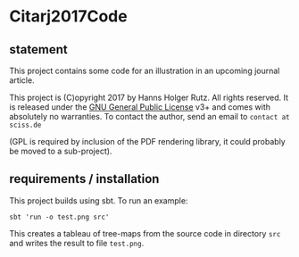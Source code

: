 # Citarj2017Code

## statement

This project contains some code for an illustration in an upcoming journal article.

This project is (C)opyright 2017 by Hanns Holger Rutz. All rights reserved. It is released under 
the [GNU General Public License](https://raw.github.com/Sciss/Citarj2017Code/master/LICENSE) v3+ and comes 
with absolutely no warranties. To contact the author, send an email to `contact at sciss.de`

(GPL is required by inclusion of the PDF rendering library, it could probably be moved to a sub-project).

## requirements / installation

This project builds using sbt. To run an example:

    sbt 'run -o test.png src'

This creates a tableau of tree-maps from the source code in directory `src` and writes the result to file `test.png`.
